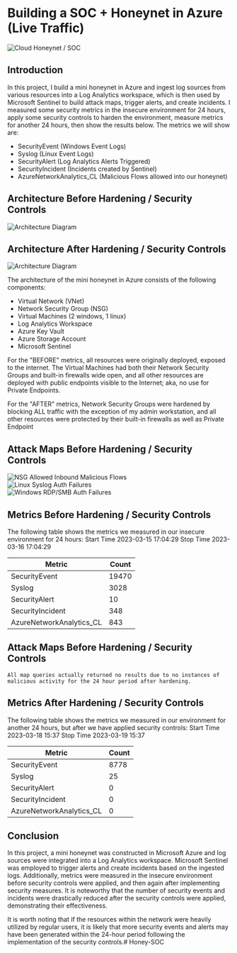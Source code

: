 # Building a SOC + Honeynet in Azure (Live Traffic)
![Cloud Honeynet / SOC](https://i.imgur.com/ZWxe03e.jpg)

## Introduction

In this project, I build a mini honeynet in Azure and ingest log sources from various resources into a Log Analytics workspace, which is then used by Microsoft Sentinel to build attack maps, trigger alerts, and create incidents. I measured some security metrics in the insecure environment for 24 hours, apply some security controls to harden the environment, measure metrics for another 24 hours, then show the results below. The metrics we will show are:

- SecurityEvent (Windows Event Logs)
- Syslog (Linux Event Logs)
- SecurityAlert (Log Analytics Alerts Triggered)
- SecurityIncident (Incidents created by Sentinel)
- AzureNetworkAnalytics_CL (Malicious Flows allowed into our honeynet)

## Architecture Before Hardening / Security Controls
![Architecture Diagram](https://i.imgur.com/aBDwnKb.jpg)

## Architecture After Hardening / Security Controls
![Architecture Diagram](https://i.imgur.com/YQNa9Pp.jpg)

The architecture of the mini honeynet in Azure consists of the following components:

- Virtual Network (VNet)
- Network Security Group (NSG)
- Virtual Machines (2 windows, 1 linux)
- Log Analytics Workspace
- Azure Key Vault
- Azure Storage Account
- Microsoft Sentinel

For the "BEFORE" metrics, all resources were originally deployed, exposed to the internet. The Virtual Machines had both their Network Security Groups and built-in firewalls wide open, and all other resources are deployed with public endpoints visible to the Internet; aka, no use for Private Endpoints.

For the "AFTER" metrics, Network Security Groups were hardened by blocking ALL traffic with the exception of my admin workstation, and all other resources were protected by their built-in firewalls as well as Private Endpoint

## Attack Maps Before Hardening / Security Controls
![NSG Allowed Inbound Malicious Flows](https://i.imgur.com/1qvswSX.png)<br>
![Linux Syslog Auth Failures](https://i.imgur.com/G1YgZt6.png)<br>
![Windows RDP/SMB Auth Failures](https://i.imgur.com/ESr9Dlv.png)<br>

## Metrics Before Hardening / Security Controls

The following table shows the metrics we measured in our insecure environment for 24 hours:
Start Time 2023-03-15 17:04:29
Stop Time 2023-03-16 17:04:29

| Metric                   | Count
| ------------------------ | -----
| SecurityEvent            | 19470
| Syslog                   | 3028
| SecurityAlert            | 10
| SecurityIncident         | 348
| AzureNetworkAnalytics_CL | 843

## Attack Maps Before Hardening / Security Controls

```All map queries actually returned no results due to no instances of malicious activity for the 24 hour period after hardening.```

## Metrics After Hardening / Security Controls

The following table shows the metrics we measured in our environment for another 24 hours, but after we have applied security controls:
Start Time 2023-03-18 15:37
Stop Time	2023-03-19 15:37

| Metric                   | Count
| ------------------------ | -----
| SecurityEvent            | 8778
| Syslog                   | 25
| SecurityAlert            | 0
| SecurityIncident         | 0
| AzureNetworkAnalytics_CL | 0

## Conclusion

In this project, a mini honeynet was constructed in Microsoft Azure and log sources were integrated into a Log Analytics workspace. Microsoft Sentinel was employed to trigger alerts and create incidents based on the ingested logs. Additionally, metrics were measured in the insecure environment before security controls were applied, and then again after implementing security measures. It is noteworthy that the number of security events and incidents were drastically reduced after the security controls were applied, demonstrating their effectiveness.

It is worth noting that if the resources within the network were heavily utilized by regular users, it is likely that more security events and alerts may have been generated within the 24-hour period following the implementation of the security controls.# Honey-SOC
